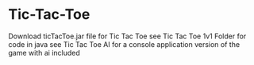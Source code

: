 # Tic-Tac-Toe
Download ticTacToe.jar file for Tic Tac Toe 
see Tic Tac Toe 1v1 Folder for code in java
see Tic Tac Toe AI for a console application version of the game with ai included
